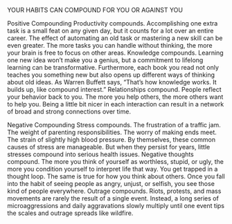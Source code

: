 YOUR HABITS CAN COMPOUND FOR YOU OR AGAINST YOU

Positive Compounding
Productivity compounds. Accomplishing one extra task is a small feat on any given day,
but it counts for a lot over an entire career. The effect of automating an old task or mastering
a new skill can be even greater. The more tasks you can handle without thinking, the more
your brain is free to focus on other areas.
Knowledge compounds. Learning one new idea won’t make you a genius, but a
commitment to lifelong learning can be transformative. Furthermore, each book you read not
only teaches you something new but also opens up different ways of thinking about old
ideas. As Warren Buffett says, “That’s how knowledge works. It builds up, like compound
interest.”
Relationships compound. People reflect your behavior back to you. The more you help
others, the more others want to help you. Being a little bit nicer in each interaction can result
in a network of broad and strong connections over time.

Negative Compounding
Stress compounds. The frustration of a traffic jam. The weight of parenting responsibilities.
The worry of making ends meet. The strain of slightly high blood pressure. By themselves,
these common causes of stress are manageable. But when they persist for years, little
stresses compound into serious health issues.
Negative thoughts compound. The more you think of yourself as worthless, stupid, or ugly,
the more you condition yourself to interpret life that way. You get trapped in a thought loop.
The same is true for how you think about others. Once you fall into the habit of seeing
people as angry, unjust, or selfish, you see those kind of people everywhere.
Outrage compounds. Riots, protests, and mass movements are rarely the result of a single
event. Instead, a long series of microaggressions and daily aggravations slowly multiply until
one event tips the scales and outrage spreads like wildfire.